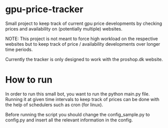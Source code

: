 # gpu-price-tracker
Small project to keep track of current gpu price developments by checking prices and availability on (potentially multiple) websites.

NOTE: This project is not meant to force high workload on the respective websites but to keep track of price / availability developments over longer time periods. 

Currently the tracker is only designed to work with the proshop.dk website.

# How to run
In order to run this small bot, you want to run the python main.py file.
Running it at given time intervals to keep track of prices can be done with the 
help of schedulers such as cron (for linux).

Before running the script you should change the config_sample.py to config.py
and insert all the relevant information in the config.

